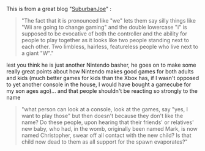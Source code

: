This is from a great blog "[SuburbanJoe](http://suburbanjoe.blogspot.com/2006/05/wii.html)" :

> "The fact that it is pronounced like "we" lets them say silly things like "Wii are going to change gaming" and the double lowercase "i" is supposed to be evocative of both the controller and the ability for people to play together as it looks like two people standing next to each other. Two limbless, hairless, featureless people who live next to a giant "W"."

lest you think he is just another Nintendo basher, he goes on to make some really great points about how Nintendo makes good games for both adults and kids (much better games for kids than the Xbox has, if I wasn't opposed to yet another console in the house, I would have bought a gamecube for my son ages ago)... and that people shouldn't be reacting so strongly to the name

> "what person can look at a console, look at the games, say "yes, I want to play those" but then doesn't because they don't like the name? Do these people, upon hearing that their friends' or relatives' new baby, who had, in the womb, originally been named Mark, is now named Christopher, swear off all contact with the new child? Is that child now dead to them as all support for the spawn evaporates?"